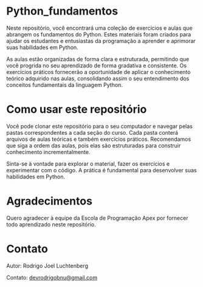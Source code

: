 # Python_fundamentos

Neste repositório, você encontrará uma coleção de exercícios e aulas que abrangem os fundamentos do Python. Estes materiais foram criados para ajudar os estudantes e entusiastas da programação a aprender e aprimorar suas habilidades em Python.

As aulas estão organizadas de forma clara e estruturada, permitindo que você progrida no seu aprendizado de forma gradativa e consistente. Os exercícios práticos fornecerão a oportunidade de aplicar o conhecimento teórico adquirido nas aulas, consolidando assim o seu entendimento dos conceitos fundamentais da linguagem Python.

# Como usar este repositório

Você pode clonar este repositório para o seu computador e navegar pelas pastas correspondentes a cada seção do curso. Cada pasta conterá arquivos de aulas teóricas e também exercícios práticos. Recomendamos que siga a ordem das aulas, pois elas são estruturadas para construir conhecimento incrementalmente.

Sinta-se à vontade para explorar o material, fazer os exercícios e experimentar com o código. A prática é fundamental para desenvolver suas habilidades em Python.

# Agradecimentos
Quero agradecer à equipe da Escola de Programação Apex por fornecer todo aprendizado neste repositório.

# Contato 

Autor: Rodrigo Joel Luchtenberg

Contato: devrodrigobnu@gmail.com
